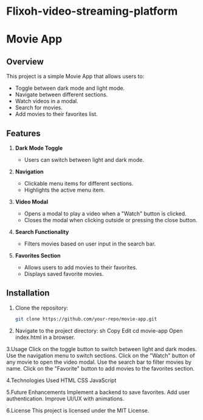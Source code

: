 # Flixoh-video-streaming-platform
# Movie App

## Overview
This project is a simple Movie App that allows users to:
- Toggle between dark mode and light mode.
- Navigate between different sections.
- Watch videos in a modal.
- Search for movies.
- Add movies to their favorites list.

## Features
1. **Dark Mode Toggle**  
   - Users can switch between light and dark mode.

2. **Navigation**  
   - Clickable menu items for different sections.
   - Highlights the active menu item.

3. **Video Modal**  
   - Opens a modal to play a video when a "Watch" button is clicked.
   - Closes the modal when clicking outside or pressing the close button.

4. **Search Functionality**  
   - Filters movies based on user input in the search bar.

5. **Favorites Section**  
   - Allows users to add movies to their favorites.
   - Displays saved favorite movies.

## Installation
1. Clone the repository:
   ```sh
   git clone https://github.com/your-repo/movie-app.git

2. Navigate to the project directory:
sh
Copy
Edit
cd movie-app
Open index.html in a browser.

3.Usage
Click on the toggle button to switch between light and dark modes.
Use the navigation menu to switch sections.
Click on the "Watch" button of any movie to open the video modal.
Use the search bar to filter movies by name.
Click on the "Favorite" button to add movies to the favorites section.

4.Technologies Used
HTML
CSS
JavaScript

5.Future Enhancements
Implement a backend to save favorites.
Add user authentication.
Improve UI/UX with animations.

6.License
This project is licensed under the MIT License.

